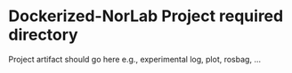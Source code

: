 # Dockerized-NorLab Project required directory
Project artifact should go here 
e.g., experimental log, plot, rosbag, ... 
